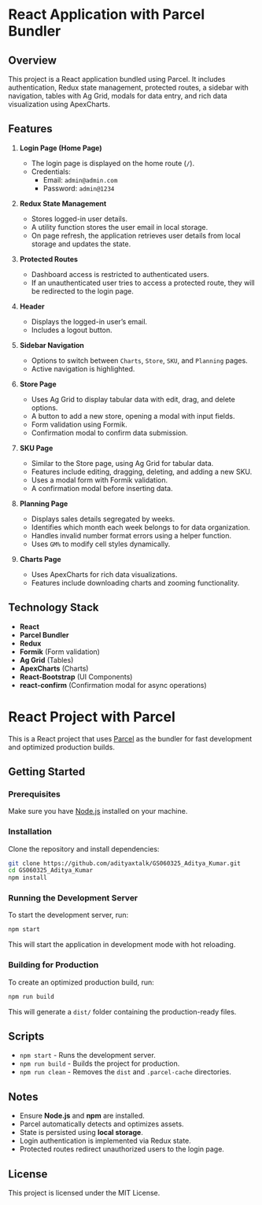# React Application with Parcel Bundler

## Overview
This project is a React application bundled using Parcel. It includes authentication, Redux state management, protected routes, a sidebar with navigation, tables with Ag Grid, modals for data entry, and rich data visualization using ApexCharts.

## Features

1. **Login Page (Home Page)**
   - The login page is displayed on the home route (`/`).
   - Credentials:
     - Email: `admin@admin.com`
     - Password: `admin@1234`

2. **Redux State Management**
   - Stores logged-in user details.
   - A utility function stores the user email in local storage.
   - On page refresh, the application retrieves user details from local storage and updates the state.

3. **Protected Routes**
   - Dashboard access is restricted to authenticated users.
   - If an unauthenticated user tries to access a protected route, they will be redirected to the login page.

4. **Header**
   - Displays the logged-in user’s email.
   - Includes a logout button.

5. **Sidebar Navigation**
   - Options to switch between `Charts`, `Store`, `SKU`, and `Planning` pages.
   - Active navigation is highlighted.

6. **Store Page**
   - Uses Ag Grid to display tabular data with edit, drag, and delete options.
   - A button to add a new store, opening a modal with input fields.
   - Form validation using Formik.
   - Confirmation modal to confirm data submission.

7. **SKU Page**
   - Similar to the Store page, using Ag Grid for tabular data.
   - Features include editing, dragging, deleting, and adding a new SKU.
   - Uses a modal form with Formik validation.
   - A confirmation modal before inserting data.

8. **Planning Page**
   - Displays sales details segregated by weeks.
   - Identifies which month each week belongs to for data organization.
   - Handles invalid number format errors using a helper function.
   - Uses `GM%` to modify cell styles dynamically.

9. **Charts Page**
   - Uses ApexCharts for rich data visualizations.
   - Features include downloading charts and zooming functionality.

## Technology Stack
- **React**
- **Parcel Bundler**
- **Redux**
- **Formik** (Form validation)
- **Ag Grid** (Tables)
- **ApexCharts** (Charts)
- **React-Bootstrap** (UI Components)
- **react-confirm** (Confirmation modal for async operations)



# React Project with Parcel

This is a React project that uses [Parcel](https://parceljs.org/) as the bundler for fast development and optimized production builds.

## Getting Started

### Prerequisites
Make sure you have [Node.js](https://nodejs.org/) installed on your machine.

### Installation
Clone the repository and install dependencies:

```sh
git clone https://github.com/adityaxtalk/GS060325_Aditya_Kumar.git
cd GS060325_Aditya_Kumar
npm install
```

### Running the Development Server
To start the development server, run:

```sh
npm start
```
This will start the application in development mode with hot reloading.

### Building for Production
To create an optimized production build, run:

```sh
npm run build
```
This will generate a `dist/` folder containing the production-ready files.


## Scripts
- `npm start` - Runs the development server.
- `npm run build` - Builds the project for production.
- `npm run clean` - Removes the `dist` and `.parcel-cache` directories.



## Notes
- Ensure **Node.js** and **npm** are installed.
- Parcel automatically detects and optimizes assets.
- State is persisted using **local storage**.
- Login authentication is implemented via Redux state.
- Protected routes redirect unauthorized users to the login page.

## License
This project is licensed under the MIT License.
